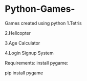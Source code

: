 # Python-Games-
Games created using python
1.Tetris

2.Helicopter

3.Age Calculator

4.Login Signup System





Requirements:
install pygame: 

pip install pygame
